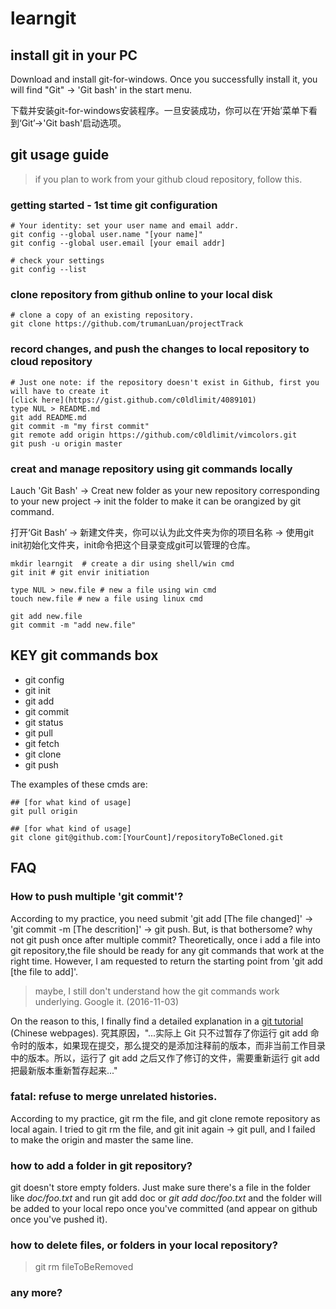 # learngit


## install git in your PC

Download and install git-for-windows. Once you successfully install it, you will find "Git" -> 'Git bash' in the start menu. 

下载并安装git-for-windows安装程序。一旦安装成功，你可以在‘开始’菜单下看到‘Git’->'Git bash'启动选项。

## git usage guide

> if you plan to work from your github cloud repository, follow this.

### getting started - 1st time git configuration
```
# Your identity: set your user name and email addr.
git config --global user.name "[your name]"
git config --global user.email [your email addr]

# check your settings
git config --list
```

### clone repository from github online to your local disk
```
# clone a copy of an existing repository.
git clone https://github.com/trumanLuan/projectTrack
```

### record changes, and push the changes to local repository to cloud repository
```
# Just one note: if the repository doesn't exist in Github, first you will have to create it 
[click here](https://gist.github.com/c0ldlimit/4089101)
type NUL > README.md
git add README.md
git commit -m "my first commit"
git remote add origin https://github.com/c0ldlimit/vimcolors.git
git push -u origin master
```

### creat and manage repository using git commands locally

Lauch 'Git Bash' -> Creat new folder as your new repository corresponding to your new project -> init the folder to make it can be orangized by git command.

打开‘Git Bash’ -> 新建文件夹，你可以认为此文件夹为你的项目名称 -> 使用git init初始化文件夹，init命令把这个目录变成git可以管理的仓库。

```
mkdir learngit  # create a dir using shell/win cmd
git init # git envir initiation

type NUL > new.file # new a file using win cmd
touch new.file # new a file using linux cmd

git add new.file
git commit -m "add new.file"
```


## KEY git commands box

- git config 
- git init
- git add
- git commit  
- git status  
- git pull 
- git fetch
- git clone
- git push

The examples of these cmds are:

```
## [for what kind of usage]
git pull origin

## [for what kind of usage]
git clone git@github.com:[YourCount]/repositoryToBeCloned.git
```


## FAQ

### How to push multiple 'git commit'?

According to my practice, you need submit 'git add [The file changed]' -> 'git commit -m [The descrition]' -> git push. But, is that bothersome? why not git push once after multiple commit? Theoretically, once i add a file into git repository,the file should be ready for any git commands that work at the right time. However, I am requested to return the starting point from 'git add [the file to add]'. 

> maybe, I still don't understand how the git commands work underlying. Google it. (2016-11-03)

On the reason to this, I finally find a detailed explanation in a [git tutorial](https://git-scm.com/book/zh/v1/Git-%E5%9F%BA%E7%A1%80-%E8%AE%B0%E5%BD%95%E6%AF%8F%E6%AC%A1%E6%9B%B4%E6%96%B0%E5%88%B0%E4%BB%93%E5%BA%93) (Chinese webpages).
究其原因，"...实际上 Git 只不过暂存了你运行 git add 命令时的版本，如果现在提交，那么提交的是添加注释前的版本，而非当前工作目录中的版本。所以，运行了 git add 之后又作了修订的文件，需要重新运行 git add 把最新版本重新暂存起来..."

### fatal: refuse to merge unrelated histories.

According to my practice, git rm the file, and git clone remote repository as local again.
I tried to git rm the file, and git init again -> git pull, and I failed to make the origin and master the same line.

### how to add a folder in git repository?

git doesn't store empty folders. Just make sure there's a file in the folder like *doc/foo.txt* and run git add doc or *git add doc/foo.txt* and the folder will be added to your local repo once you've committed (and appear on github once you've pushed it).

### how to delete files, or folders in your local repository?

> git rm fileToBeRemoved


### any more?
